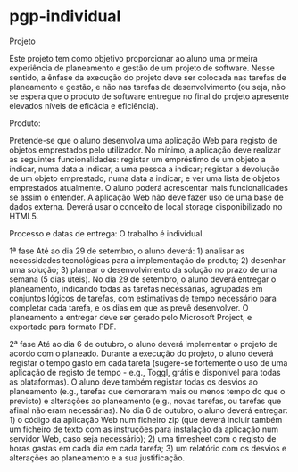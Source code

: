 # pgp-individual
Projeto

Este projeto tem como objetivo proporcionar ao aluno uma primeira experiência de planeamento e gestão de um projeto de software. Nesse sentido, a ênfase da execução do projeto deve ser colocada nas tarefas de planeamento e gestão, e não nas tarefas de desenvolvimento (ou seja, não se espera que o produto de software entregue no final do projeto apresente elevados níveis de eficácia e eficiência).

Produto:

Pretende-se que o aluno desenvolva uma aplicação Web para registo de objetos emprestados pelo utilizador. No mínimo, a aplicação deve realizar as seguintes funcionalidades: registar um empréstimo de um objeto a indicar, numa data a indicar, a uma pessoa a indicar; registar a devolução de um objeto emprestado, numa data a indicar; e ver uma lista de objetos emprestados atualmente. O aluno poderá acrescentar mais funcionalidades se assim o entender. A aplicação Web não deve fazer uso de uma base de dados externa. Deverá usar o conceito de local storage disponibilizado no HTML5.

Processo e datas de entrega:
O trabalho é individual.

1ª fase 
	Até ao dia 29 de setembro, o aluno deverá: 1) analisar as necessidades tecnológicas para a implementação do produto; 2) desenhar uma solução; 3) planear o desenvolvimento da solução no prazo de uma semana (5 dias úteis). No dia 29 de setembro, o aluno deverá entregar o planeamento, indicando todas as tarefas necessárias, agrupadas em conjuntos lógicos de tarefas, com estimativas de tempo necessário para completar cada tarefa, e os dias em que as prevê desenvolver. O planeamento a entregar deve ser gerado pelo Microsoft Project, e exportado para formato PDF.

2ª fase
	Até ao dia 6 de outubro, o aluno deverá implementar o projeto de acordo com o planeado. Durante a execução do projeto, o aluno deverá registar o tempo gasto em cada tarefa (sugere-se fortemente o uso de uma aplicação de registo de tempo - e.g., Toggl, grátis e disponível para todas as plataformas). O aluno deve também registar todas os desvios ao planeamento (e.g., tarefas que demoraram mais ou menos tempo do que o previsto) e alterações ao planeamento (e.g., novas tarefas, ou tarefas que afinal não eram necessárias). No dia 6 de outubro, o aluno deverá entregar: 1) o código da aplicação Web num ficheiro zip (que deverá incluir também um ficheiro de texto com as instruções para instalação da aplicação num servidor Web, caso seja necessário); 2) uma timesheet com o registo de horas gastas em cada dia em cada tarefa; 3) um relatório com os desvios e alterações ao planeamento e a sua justificação.
